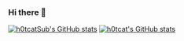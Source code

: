 ### Hi there 👋

[![h0tcatSub's GitHub stats](https://github-readme-stats.vercel.app/api?username=h0tcatSub)](https://github.com/anuraghazra/github-readme-stats)
[![h0tcat's GitHub stats](https://github-readme-stats.vercel.app/api?username=h0tcat)](https://github.com/anuraghazra/github-readme-stats)

